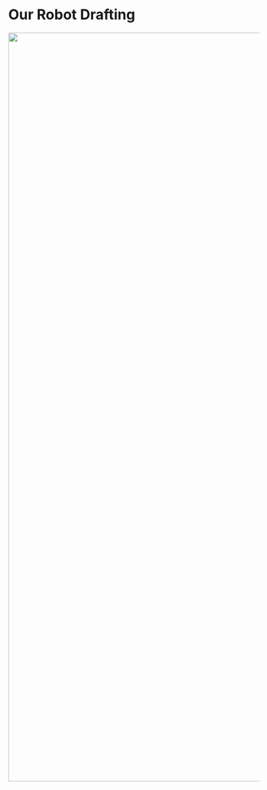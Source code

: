 Our Robot Drafting
===

<p align="center">
  <img src="https://github.com/DexterTaha/WRO-2024-FUTURE-ENGINEERS/assets/107891610/1a1eabbd-72f6-4430-81ba-82ba1ff010b3" alt="lego" width="1500">
</p>

